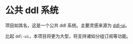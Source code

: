 # 公共 ddl 系统

项目如其名，这是一个公共 ddl 系统。主要灵感来源为 [ddl-ui](https://github.com/Clansty/ddlUI)。

比起 `ddl-ui`，本项目将更为大型，将支持诸如分组订阅等功能。
